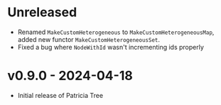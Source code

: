 # Unreleased

- Renamed `MakeCustomHeterogeneous` to `MakeCustomHeterogeneousMap`, added new functor
  `MakeCustomHeterogeneousSet`.
- Fixed a bug where `NodeWithId` wasn't incrementing ids properly

# v0.9.0 - 2024-04-18

- Initial release of Patricia Tree
